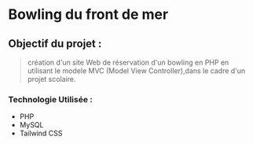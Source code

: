 # Bowling du front de mer

## Objectif du projet :
> création d'un site Web de réservation d'un bowling en PHP en utilisant le modele MVC (Model View Controller),dans le cadre d'un projet scolaire.

### Technologie Utilisée :
- PHP
- MySQL
- Tailwind CSS
